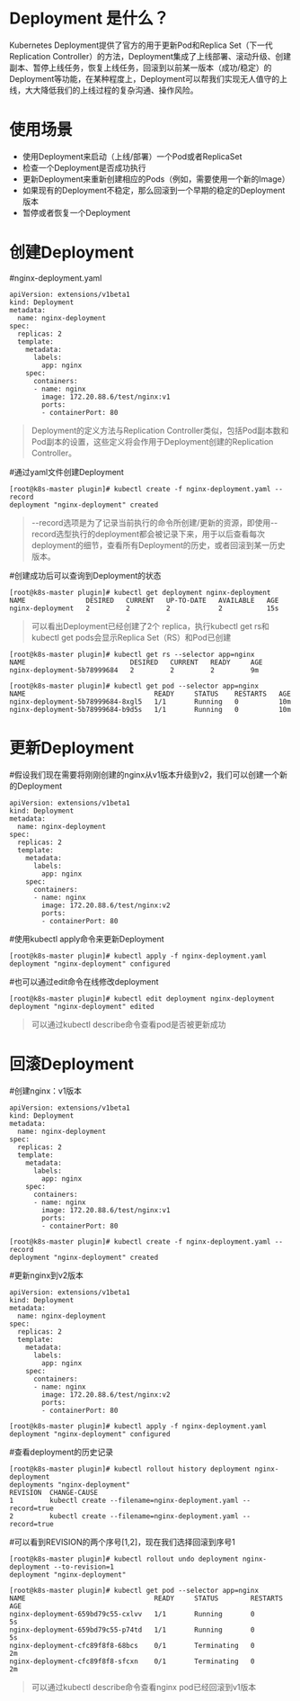 # Deployment 是什么？

Kubernetes Deployment提供了官方的用于更新Pod和Replica Set（下一代Replication Controller）的方法，Deployment集成了上线部署、滚动升级、创建副本、暂停上线任务，恢复上线任务，回滚到以前某一版本（成功/稳定）的Deployment等功能，在某种程度上，Deployment可以帮我们实现无人值守的上线，大大降低我们的上线过程的复杂沟通、操作风险。

# 使用场景

* 使用Deployment来启动（上线/部署）一个Pod或者ReplicaSet
* 检查一个Deployment是否成功执行
* 更新Deployment来重新创建相应的Pods（例如，需要使用一个新的Image）
* 如果现有的Deployment不稳定，那么回滚到一个早期的稳定的Deployment版本
* 暂停或者恢复一个Deployment

# 创建Deployment

\#nginx-deployment.yaml

```
apiVersion: extensions/v1beta1
kind: Deployment
metadata:
  name: nginx-deployment
spec:
  replicas: 2
  template:
    metadata:
      labels:
        app: nginx
    spec:
      containers:
      - name: nginx
        image: 172.20.88.6/test/nginx:v1
        ports:
        - containerPort: 80
```

> Deployment的定义方法与Replication Controller类似，包括Pod副本数和Pod副本的设置，这些定义将会作用于Deployment创建的Replication Controller。

\#通过yaml文件创建Deployment

```
[root@k8s-master plugin]# kubectl create -f nginx-deployment.yaml --record
deployment "nginx-deployment" created
```

> --record选项是为了记录当前执行的命令所创建/更新的资源，即使用--record选型执行的deployment都会被记录下来，用于以后查看每次deployment的细节，查看所有Deployment的历史，或者回滚到某一历史版本。

\#创建成功后可以查询到Deployment的状态

```
[root@k8s-master plugin]# kubectl get deployment nginx-deployment
NAME               DESIRED   CURRENT   UP-TO-DATE   AVAILABLE   AGE
nginx-deployment   2         2         2            2           15s
```

> 可以看出Deployment已经创建了2个 replica，执行kubectl get rs和kubectl get pods会显示Replica Set（RS）和Pod已创建

```
[root@k8s-master plugin]# kubectl get rs --selector app=nginx
NAME                          DESIRED   CURRENT   READY     AGE
nginx-deployment-5b78999684   2         2         2         9m

[root@k8s-master plugin]# kubectl get pod --selector app=nginx
NAME                                READY     STATUS    RESTARTS   AGE
nginx-deployment-5b78999684-8xgl5   1/1       Running   0          10m
nginx-deployment-5b78999684-b9d5s   1/1       Running   0          10m
```

# 更新Deployment

\#假设我们现在需要将刚刚创建的nginx从v1版本升级到v2，我们可以创建一个新的Deployment

```
apiVersion: extensions/v1beta1
kind: Deployment
metadata:
  name: nginx-deployment
spec:
  replicas: 2
  template:
    metadata:
      labels:
        app: nginx
    spec:
      containers:
      - name: nginx
        image: 172.20.88.6/test/nginx:v2
        ports:
        - containerPort: 80
```

\#使用kubectl apply命令来更新Deployment

```
[root@k8s-master plugin]# kubectl apply -f nginx-deployment.yaml 
deployment "nginx-deployment" configured
```

\#也可以通过edit命令在线修改deployment

```
[root@k8s-master plugin]# kubectl edit deployment nginx-deployment
deployment "nginx-deployment" edited
```

> 可以通过kubectl describe命令查看pod是否被更新成功

# 回滚Deployment

\#创建nginx：v1版本

```
apiVersion: extensions/v1beta1
kind: Deployment
metadata:
  name: nginx-deployment
spec:
  replicas: 2
  template:
    metadata:
      labels:
        app: nginx
    spec:
      containers:
      - name: nginx
        image: 172.20.88.6/test/nginx:v1
        ports:
        - containerPort: 80
```

```
[root@k8s-master plugin]# kubectl create -f nginx-deployment.yaml --record
deployment "nginx-deployment" created
```

\#更新nginx到v2版本

```
apiVersion: extensions/v1beta1
kind: Deployment
metadata:
  name: nginx-deployment
spec:
  replicas: 2
  template:
    metadata:
      labels:
        app: nginx
    spec:
      containers:
      - name: nginx
        image: 172.20.88.6/test/nginx:v2
        ports:
        - containerPort: 80
```

```
[root@k8s-master plugin]# kubectl apply -f nginx-deployment.yaml 
deployment "nginx-deployment" configured
```

\#查看deployment的历史记录

```
[root@k8s-master plugin]# kubectl rollout history deployment nginx-deployment
deployments "nginx-deployment"
REVISION  CHANGE-CAUSE
1         kubectl create --filename=nginx-deployment.yaml --record=true
2         kubectl create --filename=nginx-deployment.yaml --record=true
```

\#可以看到REVISION的两个序号\[1,2\]，现在我们选择回滚到序号1

```
[root@k8s-master plugin]# kubectl rollout undo deployment nginx-deployment --to-revision=1
deployment "nginx-deployment" 

[root@k8s-master plugin]# kubectl get pod --selector app=nginx 
NAME                                READY     STATUS        RESTARTS   AGE
nginx-deployment-659bd79c55-cxlvv   1/1       Running       0          5s
nginx-deployment-659bd79c55-p74td   1/1       Running       0          5s
nginx-deployment-cfc89f8f8-68bcs    0/1       Terminating   0          2m
nginx-deployment-cfc89f8f8-sfcxn    0/1       Terminating   0          2m
```

> 可以通过kubectl describe命令查看nginx pod已经回滚到v1版本



